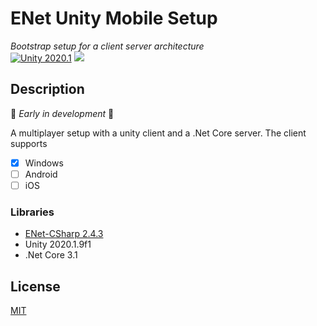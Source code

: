 # ENet Unity Mobile Setup

*Bootstrap setup for a client server architecture*  
[![Unity 2020.1](https://img.shields.io/badge/unity-2020.1-green.svg?logo=unity&cacheSeconds=2592000)](https://unity3d.com/get-unity/download/archive) [![](https://img.shields.io/github/release-date/JohannesDeml/ENetUnityMobile.svg)](../../releases)

## Description

🚧 *Early in development* 🚧

A multiplayer setup with a unity client and a .Net Core server.
The client supports

- [x] Windows
- [ ] Android
- [ ] iOS

### Libraries

* [ENet-CSharp 2.4.3](https://github.com/nxrighthere/ENet-CSharp)
* Unity 2020.1.9f1
* .Net Core 3.1

## License

[MIT](./LICENSE)